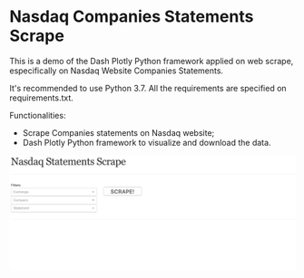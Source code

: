 <h1><strong>Nasdaq Companies Statements Scrape</strong></h1>
<p>This is a demo of the Dash Plotly Python framework applied on web scrape, especifically on Nasdaq Website Companies Statements.</p>
<p>It's recommended to use Python 3.7. All the requirements are specified on requirements.txt.</p>
<p>Functionalities:</p>
<ul>
<li>Scrape Companies statements on Nasdaq website;</li>
<li>Dash Plotly Python framework to visualize and download the data.</li>
</ul>
<img src="demo.gif"/>